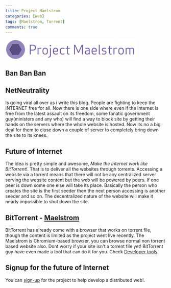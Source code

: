 ```yaml
---
title: Project Maelstrom
categories: [Web]
tags: [Maelstrom, Torrent]
comments: true
---
```



<div>
	<img align="middle" src="/img/maelstrom/maelstrom.png" >
</div>

Ban Ban Ban
------------
NetNeutrality 
------------
Is going viral all over as i write this blog. People are fighting to keep the INTERNET free for all. Now there is one side where even if the Internet is free from the latest assault on its freedom, some fanatic government guy(ministers and any who) will find a way to block site by getting their hands
on the servers where the whole website is hosted. Now its no a big deal for them to close down a couple of server to completely bring down the site to its knees.

Future of Internet
------------
The idea is pretty simple and awesome, *Make the Internet work like BitTorrent!*. That is to deliver all the websites through torrents. Accessing a website via
a torrent means that there will not be any centralized server serving the website content but the web will be powered by peers. If one peer is down some one else
will take its place. Basically the person who creates the site is the first seeder then the next person accessing is another seeder and so on.
The decentralized nature of the website will make it nearly impossible to shut down the site.

BitTorrent - [Maelstrom](http://project-maelstrom.bittorrent.com/)
------------
BitTorrent has already come with a browser that works on torrent file, though the content is limited as the project went live recently. The Maelstrom is Chromium-based browser, you can browse normal non torrent based website also. Dont worry if your site isn't a torrent file yet! BitTorrent guy have even made a tool that can do it for you. Check [Developer tools](https://github.com/bittorrent/torrent-web-tools).

Signup for the future of Internet
------------
You can [sign-up](http://blog.bittorrent.com/2014/12/10/project-maelstrom-the-internet-we-build-next/) for the project to help develop a distributed web!.









